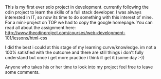 This is my first ever solo project in development.
currently following the odin project to learn the skills of a full stack developer. I was always interested in IT, so now its time to do something with this interest of mine.
For a mini-project on TOP we had to copy the google homepage. You can read all about the assignment here:
http://www.theodinproject.com/courses/web-development-101/lessons/html-css

I did the best i could at this stage of my learning curve/knowledge. im not a 100% satisfied with the outcome and there are still things i don't fully understand but once i get more practice i think ill get it (some day :-))

Anyone who takes his or her time to look into my project feel free to leave some comments.